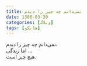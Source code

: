 ```yaml
---
title: نمی‌دانم چه چیز را دیدم
date: 1386-03-30
categories: [وبلاگ]
tags: [هایکو]
---
```


نمی‌دانم چه چیز را دیدم،  
اما زندگی ...  
هیچ چیز است.
